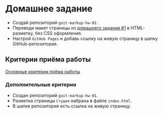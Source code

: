 # Домашнее задание

- Создай репозиторий `goit-markup-hw-01`.
- Переведи макет страницы из
  [домашнего задания #1](<https://www.figma.com/file/VQ02IIL57fc33U4GP1WEdf/Web-Studio-(Version-2.0)?node-id=1572%3A0>)
  в HTML-разметку, без CSS оформления.
- Настрой `GitHub Pages` и добавь ссылку на живую страницу в шапку
  GitHub-репозитория.

## Критерии приёма работы

[Основные критерии прёма работы](./criteria.md)

### Дополнительные критерии

- Создан репозиторий `goit-markup-hw-01`.
- Разметка страницы `Студия` набрана в файле `index.html`.
- В шапке репозитория есть ссылка на живую страницу.
